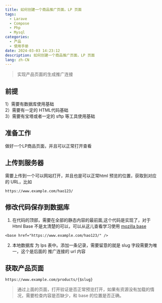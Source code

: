 ```yaml
---
title: 如何创建一个商品推广页面，LP 页面
tags:
  - Larave
  - Compose
  - Php
  - Mysql
categories:
  - 产品
  - 使用手册
date: 2024-03-03 14:23:12
description: 如何创建一个商品推广页面，LP 页面
lang: zh-CN
---
```


> 实现产品页面的生成推广连接

## 前提
1）需要有数据库使用基础  
2）需要有一定的 HTML代码基础  
3）需要有宝塔或者一定的 sftp 等工具使用基础  

## 准备工作
做好一个LP商品页面，并且可以正常打开查看

## 上传到服务器
需要上传到一个可以网站打开，并且也是可以正常html 预览的位置，获取到对应的 URL，比如
```
https://www.example.com/hao123/
```

## 修改代码保存到数据库
1) 在代码的顶部，需要在全部的静态内容的最前面,这个代码是实现了，对于 Html Base 不是太清楚的可以，可以从这儿查看学习使用 [mozilla base](https://developer.mozilla.org/zh-CN/docs/Web/HTML/Element/base)
```
<base href="https://www.example.com/hao123/" />
```
2) 本地数据库 为 lps 表中。添加一条记录，需要留意的就是 slug 字段需要为唯一，这个是后面的 推广连接的 url 内容

## 获取产品页面

```
https://www.example.com/products/{$slug}
```
> 通过上面的页面，打开验证是否正常预览打开，如果有资源没有加载的情况，需要检查内容是否缺少，和 base 的位置是否正确。